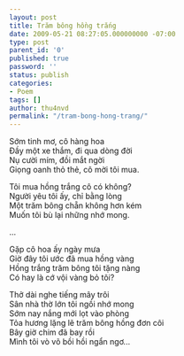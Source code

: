 ```yaml
---
layout: post
title: Trăm bông hồng trắng
date: 2009-05-21 08:27:05.000000000 -07:00
type: post
parent_id: '0'
published: true
password: ''
status: publish
categories:
- Poem
tags: []
author: thu4nvd
permalink: "/tram-bong-hong-trang/"
---
```


Sớm tinh mơ, cô hàng hoa\
Đầy một xe thắm, đi qua dòng đời\
Nụ cười mím, đồi mắt ngời\
Giọng oanh thỏ thẻ, cô mời tôi mua.

Tôi mua hồng trắng cô có không?\
Người yêu tôi ấy, chỉ bằng lòng\
Một trăm bông chẵn không hơn kém\
Muốn tôi bù lại những nhớ mong.

\...

Gặp cô hoa ấy ngày mưa\
Giờ đây tôi ước đã mua hồng vàng\
Hồng trắng trăm bông tôi tặng nàng\
Có hay là cớ vội vàng bỏ tôi?

Thở dài nghe tiếng mây trôi\
Sân nhà thờ lớn tôi ngồi nhớ mong\
Sớm nay nắng mới lọt vào phòng\
Tỏa hương lặng lẽ trăm bông hồng đơn côi\
Bây giờ chim đã bay rồi\
Mình tôi vò võ bồi hồi ngẩn ngơ\...
